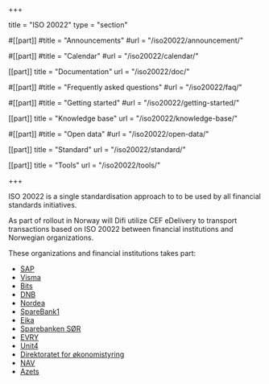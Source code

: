 +++

title = "ISO 20022"
type = "section"

#[[part]]
#title = "Announcements"
#url = "/iso20022/announcement/"

#[[part]]
#title = "Calendar"
#url = "/iso20022/calendar/"

[[part]]
title = "Documentation"
url = "/iso20022/doc/"

#[[part]]
#title = "Frequently asked questions"
#url = "/iso20022/faq/"

#[[part]]
#title = "Getting started"
#url = "/iso20022/getting-started/"

[[part]]
title = "Knowledge base"
url = "/iso20022/knowledge-base/"

#[[part]]
#title = "Open data"
#url = "/iso20022/open-data/"

[[part]]
title = "Standard"
url = "/iso20022/standard/"

[[part]]
title = "Tools"
url = "/iso20022/tools/"

+++

ISO 20022 is a single standardisation approach to to be used by all financial standards initiatives.

As part of rollout in Norway will Difi utilize CEF eDelivery to transport transactions based on ISO 20022 between financial institutions and Norwegian organizations.

These organizations and financial institutions takes part:

* [SAP](http://www.sap.com/)
* [Visma](http://www.visma.no/)
* [Bits](http://bits.no/)
* [DNB](http://www.dnb.no/)
* [Nordea](http://www.nordea.no/)
* [SpareBank1](https://sparebank1.no/)
* [Eika](http://www.eika.no/)
* [Sparebanken SØR](http://www.sor.no/)
* [EVRY](http://www.evry.no/)
* [Unit4](http://www.unit4.com/)
* [Direktoratet for økonomistyring](http://www.dfo.no/)
* [NAV](http://nav.no/)
* [Azets](https://www.azets.no/)

